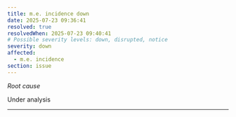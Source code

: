 ```yaml
---
title: m.e. incidence down
date: 2025-07-23 09:36:41
resolved: true
resolvedWhen: 2025-07-23 09:40:41
# Possible severity levels: down, disrupted, notice
severity: down
affected:
  - m.e. incidence
section: issue
---
```


*Root cause*

Under analysis

---


